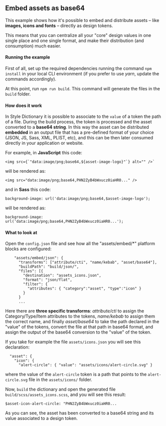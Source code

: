 ## Embed assets as base64

This example shows how it's possible to embed and distribute assets – like **images, icons and fonts** – directly as design tokens.

This means that you can centralize all your "core" design values in one single place and one single format, and make their distribution (and consumption) much easier.

#### Running the example

First of all, set up the required dependencies running the command `npm install` in your local CLI environment (if you prefer to use _yarn_, update the commands accordingly).

At this point, run `npm run build`. This command will generate the files in the `build` folder.

#### How does it work

In Style Dictionary it is possible to associate to the `value` of a token the path of a file. During the build process, the token is processed and the asset converted to a **base64 string**. In this way the asset can be distributed **embedded** in an output file that has a pre-defined format of your choice (JSON, JS, Sass, XML, PLIST, etc), and this can be then later consumed directly in your application or website.

For example, in **JavaScript** this code:

```
<img src={`"data:image/png;base64,${asset-image-logo}"`} alt="" />`
```

will be rendered as:

```
<img src="data:image/png;base64,PHN2ZyB4bWxucz0iaHR0..." />
```

and in **Sass** this code:

```
background-image: url('data:image/png;base64,$asset-image-logo');
```

will be rendered as:

```
background-image: url('data:image/png;base64,PHN2ZyB4bWxucz0iaHR0...');
```

#### What to look at

Open the `config.json` file and see how all the "assets/embed/\*" platform blocks are configured:

```
    "assets/embed/json": {
      "transforms": ["attribute/cti", "name/kebab", "asset/base64"],
      "buildPath": "build/json/",
      "files": [{
        "destination": "assets_icons.json",
        "format": "json/flat",
        "filter": {
          "attributes": { "category":"asset", "type":"icon" }
        }
      }
      ...
```

Here there are **three specific transforms**: _attribute/cti_ to assign the Category/Type/Item attributes to the tokens, _name/kebab_ to assign them the correct name, and finally _asset/base64_ to take the path declared in the "value" of the tokens, convert the file at that path in base64 format, and assign the output of the base64 conversion to the "value" of the token.

If you take for example the file `assets/icons.json` you will see this declaration:

```
  "asset": {
    "icon": {
      "alert-circle": { "value": "assets/icons/alert-circle.svg" }

```

where the value of the `alert-circle` token is a path that points to the `alert-circle.svg` file in the `assets/icons/` folder.

Now, `build` the dictionary and open the generated file `build/scss/assets_icons.scss`, and you will see this result:

```
$asset-icon-alert-circle: "PHN2ZyB4bWxucz0iaHR0...
```

As you can see, the asset has been converted to a base64 string and its value associated to a design token.
